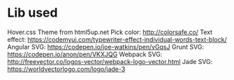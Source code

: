 # Lib used
Hover.css
Theme from html5up.net
Pick color: http://colorsafe.co/
Text effect: https://codemyui.com/typewriter-effect-individual-words-text-block/
Angular SVG: https://codepen.io/joe-watkins/pen/vGqsJ
Grunt SVG: https://codepen.io/anon/pen/VKXJQG
Webpack SVG: http://freevector.co/logos-vector/webpack-logo-vector.html
Jade SVG: https://worldvectorlogo.com/logo/jade-3